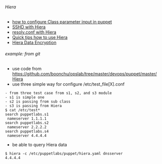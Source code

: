 ###### Hiera
  * [how to configure Class parameter input in puppet](https://docs.puppetlabs.com/pe/latest/puppet_assign_configurations.html)
  * [SSHD with Hiera](https://puppetlabs.com/blog/first-look-installing-and-using-hiera)
  * [resolv.conf with Hiera](https://puppetlabs.com/blog/the-problem-with-separating-data-from-puppet-code)
  * [Quick tips how to use Hiera](https://dmsimard.com/2014/02/15/quick-hiera-tips/)
  * [Hiera Data Encryption](https://github.com/TomPoulton/hiera-eyaml)

###### example: from git
* use code from https://github.com/boonchu/opslab/tree/master/devops/puppet/master/Hiera
* use three simple way for configure /etc/test_file[X].conf
```
- from three test case from s1, s2, and s3 module
- s1 is simple one
- s2 is passing from sub class
- s3 is passing from Hiera
$ cat /etc/test*
search puppetlabs.s1
 nameserver 1.1.1.1
search puppetlabs.s2
 nameserver 2.2.2.2
search puppetlabs.s4
 nameserver 4.4.4.4
```
* be able to query Hiera data
```
$ hiera -c /etc/puppetlabs/puppet/hiera.yaml dnsserver
4.4.4.4
```
